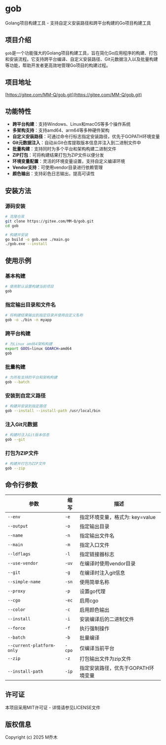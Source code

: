# gob

Golang项目构建工具 - 支持自定义安装路径和跨平台构建的Go项目构建工具

## 项目介绍

`gob`是一个功能强大的Golang项目构建工具，旨在简化Go应用程序的构建、打包和安装流程。它支持跨平台编译、自定义安装路径、Git元数据注入以及批量构建等功能，帮助开发者更高效地管理Go项目的构建过程。

## 项目地址

[https://gitee.com/MM-Q/gob.git](https://gitee.com/MM-Q/gob.git)

## 功能特性

- **跨平台构建**：支持Windows、Linux和macOS等多个操作系统
- **多架构支持**：支持amd64、arm64等多种硬件架构
- **自定义安装路径**：可通过命令行标志指定安装路径，优先于GOPATH环境变量
- **Git元数据注入**：自动从Git仓库提取版本信息并注入到二进制文件中
- **批量构建**：支持同时为多个平台和架构构建二进制文件
- **ZIP打包**：可将构建结果打包为ZIP文件以便分发
- **环境变量配置**：灵活的环境变量设置，支持自定义编译环境
- **Vendor支持**：可使用vendor目录进行依赖管理
- **颜色输出**：支持彩色日志输出，提高可读性

## 安装方法

### 源码安装

```bash
# 克隆仓库
git clone https://gitee.com/MM-Q/gob.git
cd gob

# 构建并安装
go build -o gob.exe ./main.go
./gob.exe --install
```

## 使用示例

### 基本构建

```bash
# 使用默认设置构建当前项目
gob
```

### 指定输出目录和文件名

```bash
# 将构建结果输出到指定目录并使用自定义名称
gob -o ./bin -n myapp
```

### 跨平台构建

```bash
# 为Linux amd64架构构建
export GOOS=linux GOARCH=amd64
gob
```

### 批量构建

```bash
# 为所有支持的平台和架构构建
gob --batch
```

### 安装到自定义路径

```bash
# 构建并安装到指定路径
gob --install --install-path /usr/local/bin
```

### 注入Git元数据

```bash
# 构建时注入Git版本信息
gob --git
```

### 打包为ZIP文件

```bash
# 构建并打包为ZIP文件
gob --zip
```

## 命令行参数

| 参数 | 缩写 | 描述 |
|------|------|------|
| `--env` | `-e` | 指定环境变量，格式为: key=value |
| `--output` | `-o` | 指定输出目录 |
| `--name` | `-n` | 指定输出文件名 |
| `--main` | `-m` | 指定入口文件 |
| `--ldflags` | `-l` | 指定链接器标志 |
| `--use-vendor` | `-uv` | 在编译时使用vendor目录 |
| `--git` | `-g` | 在编译时注入git信息 |
| `--simple-name` | `-sn` | 使用简单名称 |
| `--proxy` | `-p` | 设置go代理 |
| `--cgo` | `-ec` | 启用cgo |
| `--color` | `-c` | 启用颜色输出 |
| `--install` | `-i` | 安装编译后的二进制文件 |
| `--force` | `-f` | 执行强制操作 |
| `--batch` | `-b` | 批量编译 |
| `--current-platform-only` | `-cpo` | 仅编译当前平台 |
| `--zip` | `-z` | 打包输出文件为zip文件 |
| `--install-path` | `-ip` | 指定安装路径，优先于GOPATH环境变量 |

## 许可证

本项目采用MIT许可证 - 详情请参见LICENSE文件

## 版权信息

Copyright (c) 2025 M乔木